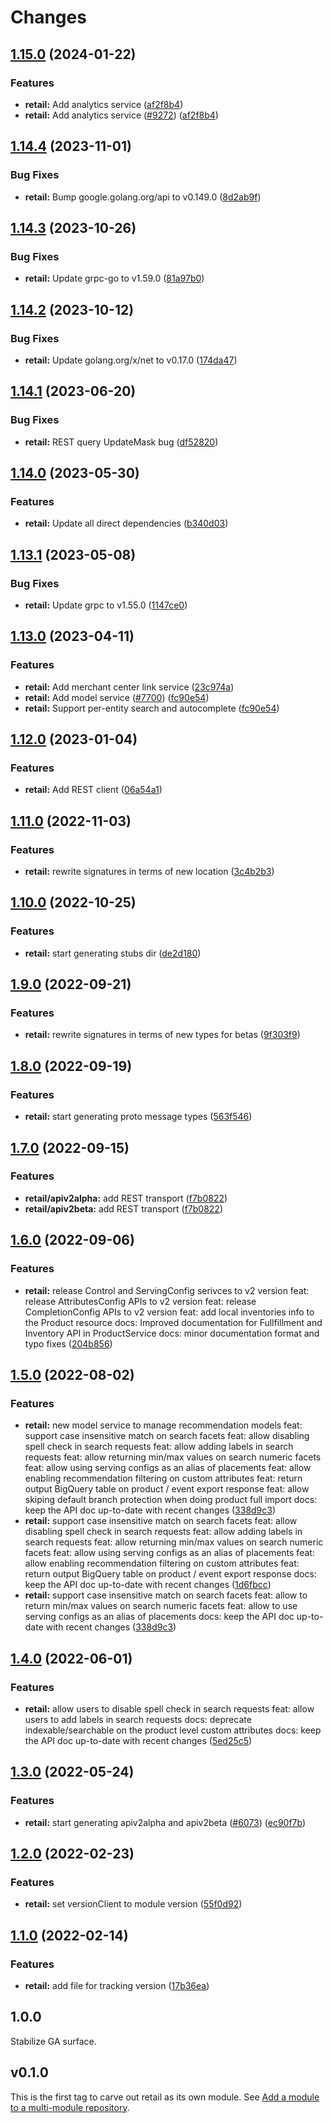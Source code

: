 # Changes

## [1.15.0](https://github.com/googleapis/google-cloud-go/compare/retail/v1.14.4...retail/v1.15.0) (2024-01-22)


### Features

* **retail:** Add analytics service ([af2f8b4](https://github.com/googleapis/google-cloud-go/commit/af2f8b4f3401c0b12dadb2c504aa0f902aee76de))
* **retail:** Add analytics service ([#9272](https://github.com/googleapis/google-cloud-go/issues/9272)) ([af2f8b4](https://github.com/googleapis/google-cloud-go/commit/af2f8b4f3401c0b12dadb2c504aa0f902aee76de))

## [1.14.4](https://github.com/googleapis/google-cloud-go/compare/retail/v1.14.3...retail/v1.14.4) (2023-11-01)


### Bug Fixes

* **retail:** Bump google.golang.org/api to v0.149.0 ([8d2ab9f](https://github.com/googleapis/google-cloud-go/commit/8d2ab9f320a86c1c0fab90513fc05861561d0880))

## [1.14.3](https://github.com/googleapis/google-cloud-go/compare/retail/v1.14.2...retail/v1.14.3) (2023-10-26)


### Bug Fixes

* **retail:** Update grpc-go to v1.59.0 ([81a97b0](https://github.com/googleapis/google-cloud-go/commit/81a97b06cb28b25432e4ece595c55a9857e960b7))

## [1.14.2](https://github.com/googleapis/google-cloud-go/compare/retail/v1.14.1...retail/v1.14.2) (2023-10-12)


### Bug Fixes

* **retail:** Update golang.org/x/net to v0.17.0 ([174da47](https://github.com/googleapis/google-cloud-go/commit/174da47254fefb12921bbfc65b7829a453af6f5d))

## [1.14.1](https://github.com/googleapis/google-cloud-go/compare/retail/v1.14.0...retail/v1.14.1) (2023-06-20)


### Bug Fixes

* **retail:** REST query UpdateMask bug ([df52820](https://github.com/googleapis/google-cloud-go/commit/df52820b0e7721954809a8aa8700b93c5662dc9b))

## [1.14.0](https://github.com/googleapis/google-cloud-go/compare/retail/v1.13.1...retail/v1.14.0) (2023-05-30)


### Features

* **retail:** Update all direct dependencies ([b340d03](https://github.com/googleapis/google-cloud-go/commit/b340d030f2b52a4ce48846ce63984b28583abde6))

## [1.13.1](https://github.com/googleapis/google-cloud-go/compare/retail/v1.13.0...retail/v1.13.1) (2023-05-08)


### Bug Fixes

* **retail:** Update grpc to v1.55.0 ([1147ce0](https://github.com/googleapis/google-cloud-go/commit/1147ce02a990276ca4f8ab7a1ab65c14da4450ef))

## [1.13.0](https://github.com/googleapis/google-cloud-go/compare/retail/v1.12.0...retail/v1.13.0) (2023-04-11)


### Features

* **retail:** Add merchant center link service ([23c974a](https://github.com/googleapis/google-cloud-go/commit/23c974a019693e6453c1342cad172df77f86974e))
* **retail:** Add model service ([#7700](https://github.com/googleapis/google-cloud-go/issues/7700)) ([fc90e54](https://github.com/googleapis/google-cloud-go/commit/fc90e54b25bda6b339266e3e5388174339ed6a44))
* **retail:** Support per-entity search and autocomplete ([fc90e54](https://github.com/googleapis/google-cloud-go/commit/fc90e54b25bda6b339266e3e5388174339ed6a44))

## [1.12.0](https://github.com/googleapis/google-cloud-go/compare/retail/v1.11.0...retail/v1.12.0) (2023-01-04)


### Features

* **retail:** Add REST client ([06a54a1](https://github.com/googleapis/google-cloud-go/commit/06a54a16a5866cce966547c51e203b9e09a25bc0))

## [1.11.0](https://github.com/googleapis/google-cloud-go/compare/retail/v1.10.0...retail/v1.11.0) (2022-11-03)


### Features

* **retail:** rewrite signatures in terms of new location ([3c4b2b3](https://github.com/googleapis/google-cloud-go/commit/3c4b2b34565795537aac1661e6af2442437e34ad))

## [1.10.0](https://github.com/googleapis/google-cloud-go/compare/retail/v1.9.0...retail/v1.10.0) (2022-10-25)


### Features

* **retail:** start generating stubs dir ([de2d180](https://github.com/googleapis/google-cloud-go/commit/de2d18066dc613b72f6f8db93ca60146dabcfdcc))

## [1.9.0](https://github.com/googleapis/google-cloud-go/compare/retail/v1.8.0...retail/v1.9.0) (2022-09-21)


### Features

* **retail:** rewrite signatures in terms of new types for betas ([9f303f9](https://github.com/googleapis/google-cloud-go/commit/9f303f9efc2e919a9a6bd828f3cdb1fcb3b8b390))

## [1.8.0](https://github.com/googleapis/google-cloud-go/compare/retail/v1.7.0...retail/v1.8.0) (2022-09-19)


### Features

* **retail:** start generating proto message types ([563f546](https://github.com/googleapis/google-cloud-go/commit/563f546262e68102644db64134d1071fc8caa383))

## [1.7.0](https://github.com/googleapis/google-cloud-go/compare/retail/v1.6.0...retail/v1.7.0) (2022-09-15)


### Features

* **retail/apiv2alpha:** add REST transport ([f7b0822](https://github.com/googleapis/google-cloud-go/commit/f7b082212b1e46ff2f4126b52d49618785c2e8ca))
* **retail/apiv2beta:** add REST transport ([f7b0822](https://github.com/googleapis/google-cloud-go/commit/f7b082212b1e46ff2f4126b52d49618785c2e8ca))

## [1.6.0](https://github.com/googleapis/google-cloud-go/compare/retail/v1.5.0...retail/v1.6.0) (2022-09-06)


### Features

* **retail:** release Control and ServingConfig serivces to v2 version feat: release AttributesConfig APIs to v2 version feat: release CompletionConfig APIs to v2 version feat: add local inventories info to the Product resource docs: Improved documentation for Fullfillment and Inventory API in ProductService docs: minor documentation format and typo fixes ([204b856](https://github.com/googleapis/google-cloud-go/commit/204b85632f2556ab2c74020250850b53f6a405ff))

## [1.5.0](https://github.com/googleapis/google-cloud-go/compare/retail/v1.4.0...retail/v1.5.0) (2022-08-02)


### Features

* **retail:** new model service to manage recommendation models feat: support case insensitive match on search facets feat: allow disabling spell check in search requests feat: allow adding labels in search requests feat: allow returning min/max values on search numeric facets feat: allow using serving configs as an alias of placements feat: allow enabling recommendation filtering on custom attributes feat: return output BigQuery table on product / event export response feat: allow skiping default branch protection when doing product full import docs: keep the API doc up-to-date with recent changes ([338d9c3](https://github.com/googleapis/google-cloud-go/commit/338d9c38b9c7f1b5e75493a2e3437c50785c561c))
* **retail:** support case insensitive match on search facets feat: allow disabling spell check in search requests feat: allow adding labels in search requests feat: allow returning min/max values on search numeric facets feat: allow using serving configs as an alias of placements feat: allow enabling recommendation filtering on custom attributes feat: return output BigQuery table on product / event export response docs: keep the API doc up-to-date with recent changes ([1d6fbcc](https://github.com/googleapis/google-cloud-go/commit/1d6fbcc6406e2063201ef5a98de560bf32f7fb73))
* **retail:** support case insensitive match on search facets feat: allow to return min/max values on search numeric facets feat: allow to use serving configs as an alias of placements docs: keep the API doc up-to-date with recent changes ([338d9c3](https://github.com/googleapis/google-cloud-go/commit/338d9c38b9c7f1b5e75493a2e3437c50785c561c))

## [1.4.0](https://github.com/googleapis/google-cloud-go/compare/retail/v1.3.0...retail/v1.4.0) (2022-06-01)


### Features

* **retail:** allow users to disable spell check in search requests feat: allow users to add labels in search requests docs: deprecate indexable/searchable on the product level custom attributes docs: keep the API doc up-to-date with recent changes ([5ed25c5](https://github.com/googleapis/google-cloud-go/commit/5ed25c5e2e40c7602802c35d61742631b619ed3c))

## [1.3.0](https://github.com/googleapis/google-cloud-go/compare/retail/v1.2.0...retail/v1.3.0) (2022-05-24)


### Features

* **retail:** start generating apiv2alpha and apiv2beta ([#6073](https://github.com/googleapis/google-cloud-go/issues/6073)) ([ec90f7b](https://github.com/googleapis/google-cloud-go/commit/ec90f7b224c67a02eb293224916c019054f5749d))

## [1.2.0](https://github.com/googleapis/google-cloud-go/compare/retail/v1.1.0...retail/v1.2.0) (2022-02-23)


### Features

* **retail:** set versionClient to module version ([55f0d92](https://github.com/googleapis/google-cloud-go/commit/55f0d92bf112f14b024b4ab0076c9875a17423c9))

## [1.1.0](https://github.com/googleapis/google-cloud-go/compare/retail/v1.0.0...retail/v1.1.0) (2022-02-14)


### Features

* **retail:** add file for tracking version ([17b36ea](https://github.com/googleapis/google-cloud-go/commit/17b36ead42a96b1a01105122074e65164357519e))

## 1.0.0

Stabilize GA surface.

## v0.1.0

This is the first tag to carve out retail as its own module. See
[Add a module to a multi-module repository](https://github.com/golang/go/wiki/Modules#is-it-possible-to-add-a-module-to-a-multi-module-repository).
